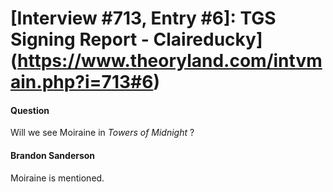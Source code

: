 # [Interview #713, Entry #6]: TGS Signing Report - Claireducky](https://www.theoryland.com/intvmain.php?i=713#6)

#### Question

Will we see Moiraine in
*Towers of Midnight*
?

#### Brandon Sanderson

Moiraine is mentioned.

